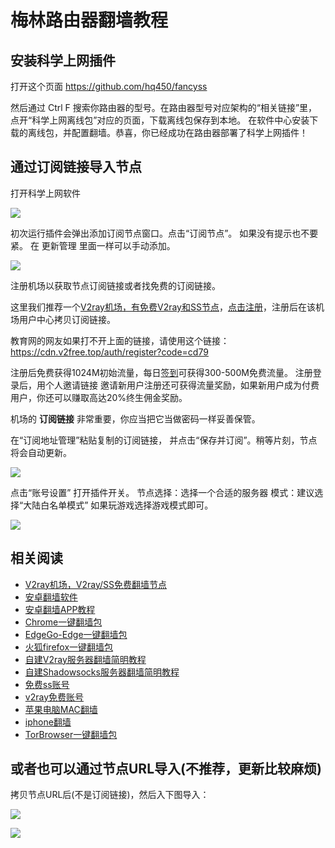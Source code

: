 # 梅林路由器翻墙教程

## 安装科学上网插件
打开这个页面
https://github.com/hq450/fancyss

然后通过 Ctrl F 搜索你路由器的型号。在路由器型号对应架构的“相关链接”里，点开“科学上网离线包”对应的页面，下载离线包保存到本地。
在软件中心安装下载的离线包，并配置翻墙。恭喜，你已经成功在路由器部署了科学上网插件！

## 通过订阅链接导入节点

打开科学上网软件

![](https://v2free.org/docs/SSPanel/Router/meilin1.png)

初次运行插件会弹出添加订阅节点窗口。点击“订阅节点”。 如果没有提示也不要紧。 在 更新管理 里面一样可以手动添加。

![](https://v2free.org/docs/SSPanel/Router/meilin2.png)


注册机场以获取节点订阅链接或者找免费的订阅链接。

这里我们推荐一个[V2ray机场，有免费V2ray和SS节点](https://github.com/bannedbook/fanqiang/wiki/V2ray%E6%9C%BA%E5%9C%BA)，[点击注册](https://w1.v2free.top/auth/register?code=cd79)，注册后在该机场用户中心拷贝订阅链接。

教育网的网友如果打不开上面的链接，请使用这个链接：
https://cdn.v2free.top/auth/register?code=cd79

注册后免费获得1024M初始流量，每日[签到](https://raw.githubusercontent.com/bannedbook/fanqiang/master/v2ss/images/checkin.jpg)可获得300-500M免费流量。
注册登录后，用个人邀请链接 邀请新用户注册还可获得流量奖励，如果新用户成为付费用户，你还可以赚取高达20%终生佣金奖励。

机场的 **订阅链接** 非常重要，你应当把它当做密码一样妥善保管。

在“订阅地址管理”粘贴复制的订阅链接， 并点击“保存并订阅”。稍等片刻，节点将会自动更新。

![](https://v2free.org/docs/SSPanel/Router/meilin3.png)

点击“账号设置”
打开插件开关。
节点选择：选择一个合适的服务器
模式：建议选择“大陆白名单模式”
如果玩游戏选择游戏模式即可。

![](https://v2free.org/docs/SSPanel/Router/meilin4.png)

## 相关阅读
*   [V2ray机场，V2ray/SS免费翻墙节点](https://github.com/bannedbook/fanqiang/wiki/V2ray%E6%9C%BA%E5%9C%BA)
*   [安卓翻墙软件](https://github.com/bannedbook/fanqiang/wiki/%E5%AE%89%E5%8D%93%E7%BF%BB%E5%A2%99%E8%BD%AF%E4%BB%B6)
*   [安卓翻墙APP教程](https://github.com/bannedbook/fanqiang/tree/master/android)
*   [Chrome一键翻墙包](https://github.com/bannedbook/fanqiang/wiki/Chrome%E4%B8%80%E9%94%AE%E7%BF%BB%E5%A2%99%E5%8C%85)
*   [EdgeGo-Edge一键翻墙包](https://github.com/bannedbook/fanqiang/tree/master/EdgeGo)
*   [火狐firefox一键翻墙包](https://github.com/bannedbook/fanqiang/wiki/%E7%81%AB%E7%8B%90firefox%E4%B8%80%E9%94%AE%E7%BF%BB%E5%A2%99%E5%8C%85)
*   [自建V2ray服务器翻墙简明教程](https://github.com/bannedbook/fanqiang/blob/master/v2ss/%E8%87%AA%E5%BB%BAV2ray%E6%9C%8D%E5%8A%A1%E5%99%A8%E7%AE%80%E6%98%8E%E6%95%99%E7%A8%8B.md)
*   [自建Shadowsocks服务器翻墙简明教程](https://github.com/bannedbook/fanqiang/blob/master/v2ss/%E8%87%AA%E5%BB%BAShadowsocks%E6%9C%8D%E5%8A%A1%E5%99%A8%E7%AE%80%E6%98%8E%E6%95%99%E7%A8%8B.md)
*   [免费ss账号](https://github.com/bannedbook/fanqiang/wiki/%E5%85%8D%E8%B4%B9ss%E8%B4%A6%E5%8F%B7)
*   [v2ray免费账号](https://github.com/bannedbook/fanqiang/wiki/v2ray%E5%85%8D%E8%B4%B9%E8%B4%A6%E5%8F%B7)
*   [苹果电脑MAC翻墙](https://github.com/bannedbook/fanqiang/wiki/%E8%8B%B9%E6%9E%9C%E7%94%B5%E8%84%91MAC%E7%BF%BB%E5%A2%99)
*   [iphone翻墙](https://github.com/bannedbook/fanqiang/wiki/iphone%E7%BF%BB%E5%A2%99)
*   [TorBrowser一键翻墙包](https://github.com/bannedbook/fanqiang/wiki/TorBrowser%E4%B8%80%E9%94%AE%E7%BF%BB%E5%A2%99%E5%8C%85)

## 或者也可以通过节点URL导入(不推荐，更新比较麻烦)

拷贝节点URL后(不是订阅链接)，然后入下图导入：

![](https://v2free.org/docs/SSPanel/Router/meilin1.jpg)

![](https://v2free.org/docs/SSPanel/Router/meilin2.jpg)